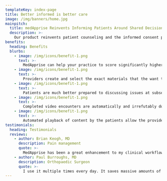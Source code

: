 ```yaml
---
templateKey: index-page
title: Better informed is better care
image: /img/banners/home.jpg
mainpitch:
  title: medApprise Reinvents Informing Patients Around Shared Decision Making (SDM)
  description: >-
    Our product reinvents patient counseling and the informed consent process. We remove the 80-90% of counseling that is pure repetition and deliver the information, created by the providers themselves, to the patients asynchronously in the form of videos. The platform serves as a mechanism to create, store, share, and vet counseling content to fit exactly to the provider's needs. It supplies a patient-facing portal for delivery and documentation, and effectively lets the doctor be in two places at once and allows the patient to spend as much time as they need with the material.
benefits:
  heading: Benefits
  blurbs:
    - image: /img/icons/benefit-1.png
      text: >-
        MedApprise can help your practice to score significantly higher in several MPS improvement categories.
    - image: /img/icons/benefit-1.png
      text: >-
        Providers create and select the exact materials that the want their patients to have for background information and education. Patients receive unlimited access to view those materials on their own time in any comfortable setting and along with family. The materials are prerecorded once and used many times, saving tremendous time and resources.
    - image: /img/icons/benefit-1.png
      text: >-
        Patients are much better prepared to discussing issues at subsequent visits and participating in shared decision making and informed consent. This greatly improves comprehension, patient expectations, patient satisfaction, and reduces medical legal risk associated with unanticipated outcomes.
    - image: /img/icons/benefit-1.png
      text: >-
        Completed video encounters are automatically and irrefutably documented and notarized to a blockchain ledger. This saves the provider a tremendous amount of time and allows them to focus hand generated documentation on patient specific, high value issues. This greatly reduces medical legal risk.
    - image: /img/icons/benefit-1.png
      text: >-
        Automated playback of content by the patients allow the provider to be engaged in other activities during the viewing time. This greatly enhances productivity and enables providers to provide better care for more patients.
testimonials:
  heading: Testimonials
  reviews:
    - author: Brian Keogh, MD
      description: Pain management
      quote: >-
        MedApprise has been a great enhancement to my clinical workflow. It is intuitive to use and requires minimal training of staff. My patients like the ability to listen to educational videos on their time, and they feel like our communication has been clearer. I’ve enjoyed the increased productivity that it allows in my patient encounters, effectively letting me be in two places at the same time! I wish I had found this program years ago.
    - author: Paul Burroughs, MD
      description: Orthopaedic Surgeon
      quote: >-
        I use it multiple times every day. It saves massive amounts of time and patients find it incredibly helpful.
---
```

